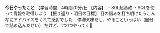 **今日やったこと**
【学習時間】4時間20分/日
【内容】
・SQL超基礎
・SQLを使って情報を取得しよう
【振り返り・明日の目標】
目の悩みを打ち明けたらこんなにアドバイスをくれて感謝でした…
停滞気味だし、やることいっぱい（自分で詰め込んだせい）
だけど、1つ1つやってく🐢